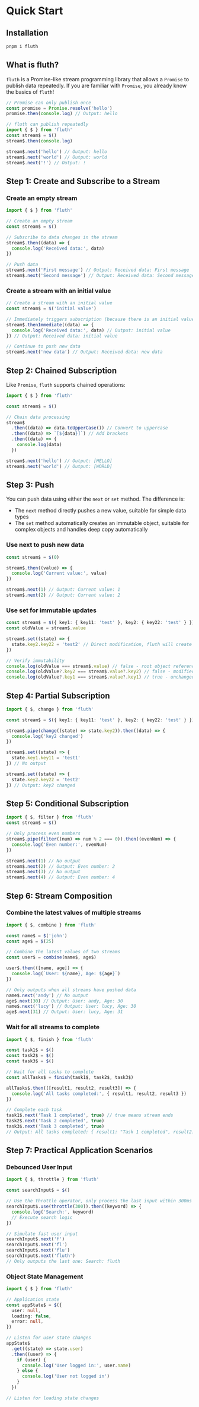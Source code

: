 # Quick Start

## Installation

```bash
pnpm i fluth
```

## What is fluth?

`fluth` is a Promise-like stream programming library that allows a `Promise` to publish data repeatedly. If you are familiar with `Promise`, you already know the basics of `fluth`!

```typescript
// Promise can only publish once
const promise = Promise.resolve('hello')
promise.then(console.log) // Output: hello

// fluth can publish repeatedly
import { $ } from 'fluth'
const stream$ = $()
stream$.then(console.log)

stream$.next('hello') // Output: hello
stream$.next('world') // Output: world
stream$.next('!') // Output: !
```

## Step 1: Create and Subscribe to a Stream

### Create an empty stream

```typescript
import { $ } from 'fluth'

// Create an empty stream
const stream$ = $()

// Subscribe to data changes in the stream
stream$.then((data) => {
  console.log('Received data:', data)
})

// Push data
stream$.next('First message') // Output: Received data: First message
stream$.next('Second message') // Output: Received data: Second message
```

### Create a stream with an initial value

```typescript
// Create a stream with an initial value
const stream$ = $('initial value')

// Immediately triggers subscription (because there is an initial value)
stream$.thenImmediate((data) => {
  console.log('Received data:', data) // Output: initial value
}) // Output: Received data: initial value

// Continue to push new data
stream$.next('new data') // Output: Received data: new data
```

## Step 2: Chained Subscription

Like `Promise`, `fluth` supports chained operations:

```typescript
import { $ } from 'fluth'

const stream$ = $()

// Chain data processing
stream$
  .then((data) => data.toUpperCase()) // Convert to uppercase
  .then((data) => `[${data}]`) // Add brackets
  .then((data) => {
    console.log(data)
  })

stream$.next('hello') // Output: [HELLO]
stream$.next('world') // Output: [WORLD]
```

## Step 3: Push

You can push data using either the `next` or `set` method. The difference is:

- The `next` method directly pushes a new value, suitable for simple data types
- The `set` method automatically creates an immutable object, suitable for complex objects and handles deep copy automatically

### Use next to push new data

```typescript
const stream$ = $(0)

stream$.then((value) => {
  console.log('Current value:', value)
})

stream$.next(1) // Output: Current value: 1
stream$.next(2) // Output: Current value: 2
```

### Use set for immutable updates

```typescript
const stream$ = $({ key1: { key11: 'test' }, key2: { key22: 'test' } })
const oldValue = stream$.value

stream$.set((state) => {
  state.key2.key22 = 'test2' // Direct modification, fluth will create a new immutable object
})

// Verify immutability
console.log(oldValue === stream$.value) // false - root object reference changed
console.log(oldValue?.key2 === stream$.value?.key2) // false - modified object reference changed
console.log(oldValue?.key1 === stream$.value?.key1) // true - unchanged object reference remains the same
```

## Step 4: Partial Subscription

```typescript
import { $, change } from 'fluth'

const stream$ = $({ key1: { key11: 'test' }, key2: { key22: 'test' } })

stream$.pipe(change((state) => state.key2)).then((data) => {
  console.log('key2 changed')
})

stream$.set((state) => {
  state.key1.key11 = 'test1'
}) // No output

stream$.set((state) => {
  state.key2.key22 = 'test2'
}) // Output: key2 changed
```

## Step 5: Conditional Subscription

```typescript
import { $, filter } from 'fluth'
const stream$ = $()

// Only process even numbers
stream$.pipe(filter((num) => num % 2 === 0)).then((evenNum) => {
  console.log('Even number:', evenNum)
})

stream$.next(1) // No output
stream$.next(2) // Output: Even number: 2
stream$.next(3) // No output
stream$.next(4) // Output: Even number: 4
```

## Step 6: Stream Composition

### Combine the latest values of multiple streams

```typescript
import { $, combine } from 'fluth'

const name$ = $('john')
const age$ = $(25)

// Combine the latest values of two streams
const user$ = combine(name$, age$)

user$.then(([name, age]) => {
  console.log(`User: ${name}, Age: ${age}`)
})

// Only outputs when all streams have pushed data
name$.next('andy') // No output
age$.next(30) // Output: User: andy, Age: 30
name$.next('lucy') // Output: User: lucy, Age: 30
age$.next(31) // Output: User: lucy, Age: 31
```

### Wait for all streams to complete

```typescript
import { $, finish } from 'fluth'

const task1$ = $()
const task2$ = $()
const task3$ = $()

// Wait for all tasks to complete
const allTasks$ = finish(task1$, task2$, task3$)

allTasks$.then(([result1, result2, result3]) => {
  console.log('All tasks completed:', { result1, result2, result3 })
})

// Complete each task
task1$.next('Task 1 completed', true) // true means stream ends
task2$.next('Task 2 completed', true)
task3$.next('Task 3 completed', true)
// Output: All tasks completed: { result1: "Task 1 completed", result2: "Task 2 completed", result3: "Task 3 completed" }
```

## Step 7: Practical Application Scenarios

### Debounced User Input

```typescript
import { $, throttle } from 'fluth'

const searchInput$ = $()

// Use the throttle operator, only process the last input within 300ms
searchInput$.use(throttle(300)).then((keyword) => {
  console.log('Search:', keyword)
  // Execute search logic
})

// Simulate fast user input
searchInput$.next('f')
searchInput$.next('fl')
searchInput$.next('flu')
searchInput$.next('fluth')
// Only outputs the last one: Search: fluth
```

### Object State Management

```typescript
import { $ } from 'fluth'

// Application state
const appState$ = $({
  user: null,
  loading: false,
  error: null,
})

// Listen for user state changes
appState$
  .get((state) => state.user)
  .then((user) => {
    if (user) {
      console.log('User logged in:', user.name)
    } else {
      console.log('User not logged in')
    }
  })

// Listen for loading state changes
```
